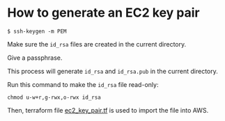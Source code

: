 # How to generate an EC2 key pair

```
$ ssh-keygen -m PEM
```

Make sure the `id_rsa` files are created in the current directory.

Give a passphrase.

This process will generate `id_rsa` and `id_rsa.pub` in the current directory.

Run this command to make the `id_rsa` file read-only:

```
chmod u-w+r,g-rwx,o-rwx id_rsa
```

Then, terraform file [ec2_key_pair.tf](./ec2_key_pair.tf) is used to import the file into AWS.
